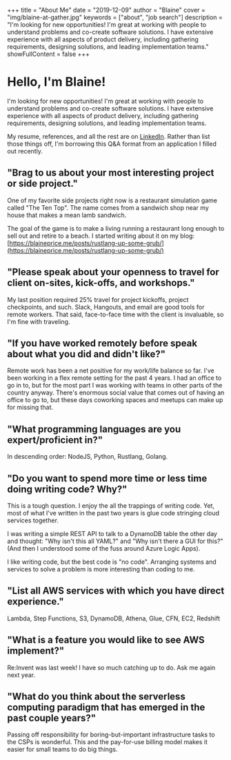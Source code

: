+++
title = "About Me"
date = "2019-12-09"
author = "Blaine"
cover = "img/blaine-at-gather.jpg"
keywords = ["about", "job search"]
description = "I'm looking for new opportunities! I'm great at working with people to understand problems and co-create software solutions. I have extensive experience with all aspects of product delivery, including gathering requirements, designing solutions, and leading implementation teams."
showFullContent = false
+++

# Hello, I'm Blaine! 

I'm looking for new opportunities! I'm great at working with people to understand problems and co-create software solutions. I have extensive experience with all aspects of product delivery, including gathering requirements, designing solutions, and leading implementation teams. 

My resume, references, and all the rest are on [LinkedIn](https://www.linkedin.com/in/wbprice/). Rather than list those things off, I'm borrowing this Q&A format from an application I filled out recently. 

## "Brag to us about your most interesting project or side project."

One of my favorite side projects right now is a restaurant simulation game called "The Ten Top". The name comes from a sandwich shop near my house that makes a mean lamb sandwich.

The goal of the game is to make a living running a restaurant long enough to sell out and retire to a beach. I started writing about it on my blog: [https://blaineprice.me/posts/rustlang-up-some-grub/](https://blaineprice.me/posts/rustlang-up-some-grub/)

## "Please speak about your openness to travel for client on-sites, kick-offs, and workshops."

My last position required 25% travel for project kickoffs, project checkpoints, and such. Slack, Hangouts, and email are good tools for remote workers. That said, face-to-face time with the client is invaluable, so I'm fine with traveling.

## "If you have worked remotely before speak about what you did and didn't like?"

Remote work has been a net positive for my work/life balance so far. I've been working in a flex remote setting for the past 4 years. I had an office to go in to, but for the most part I was working with teams in other parts of the country anyway. There's enormous social value that comes out of having an office to go to, but these days coworking spaces and meetups can make up for missing that.

## "What programming languages are you expert/proficient in?"

In descending order: NodeJS, Python, Rustlang, Golang.

## "Do you want to spend more time or less time doing writing code? Why?"

This is a tough question. I enjoy the all the trappings of writing code. Yet, most of what I've written in the past two years is glue code stringing cloud services together.

I was writing a simple REST API to talk to a DynamoDB table the other day and thought: "Why isn't this all YAML?" and "Why isn't there a GUI for this?" (And then I understood some of the fuss around Azure Logic Apps).

I like writing code, but the best code is "no code". Arranging systems and services to solve a problem is more interesting than coding to me.

## "List all AWS services with which you have direct experience."

Lambda, Step Functions, S3, DynamoDB, Athena, Glue, CFN, EC2, Redshift

## "What is a feature you would like to see AWS implement?"

Re:Invent was last week! I have so much catching up to do. Ask me again next year.

## "What do you think about the serverless computing paradigm that has emerged in the past couple years?"

Passing off responsibility for boring-but-important infrastructure tasks to the CSPs is wonderful. This and the pay-for-use billing model makes it easier for small teams to do big things.